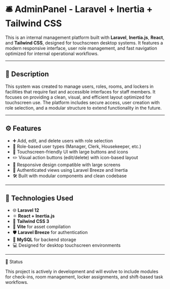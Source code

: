# 🛎️ AdminPanel - Laravel + Inertia + Tailwind CSS

This is an internal management platform built with **Laravel**, **Inertia.js**, **React**, and **Tailwind CSS**, designed for touchscreen desktop systems. It features a modern responsive interface, user role management, and fast navigation optimized for internal operational workflows.

---

## 📝 Description

This system was created to manage users, roles, rooms, and lockers in facilities that require fast and accessible interfaces for staff members. It focuses on providing a clean, visual, and efficient layout optimized for touchscreen use. The platform includes secure access, user creation with role selection, and a modular structure to extend functionality in the future.

---

## ⚙️ Features

- ➕ Add, edit, and delete users with role selection  
- 👤 Role-based user types (Manager, Clerk, Housekeeper, etc.)  
- 🧭 Touchscreen-friendly UI with large buttons and icons  
- ✏️ Visual action buttons (edit/delete) with icon-based layout  
- 📱 Responsive design compatible with large screens  
- 🔐 Authenticated views using Laravel Breeze and Inertia  
- 🛠️ Built with modular components and clean codebase

---

## 🧰 Technologies Used

- 🌐 **Laravel 12**
- ⚛️ **React + Inertia.js**
- 🎨 **Tailwind CSS 3**
- 🧩 **Vite** for asset compilation
- 🛡️ **Laravel Breeze** for authentication
- 🐘 **MySQL** for backend storage
- 💻 Designed for desktop touchscreen environments

---

🚧 Status

This project is actively in development and will evolve to include modules for check-ins, room management, locker assignments, and shift-based task workflows.
